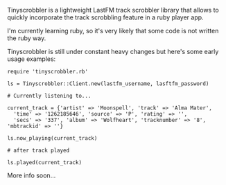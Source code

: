Tinyscrobbler is a lightweight LastFM track scrobbler library that allows to quickly incorporate the track scrobbling feature in a ruby player app.

I'm currently learning ruby, so it's very likely that some code is not written the ruby way.

Tinyscrobbler is still under constant heavy changes but here's some early usage examples:

	require 'tinyscrobbler.rb'

	ls = Tinyscrobbler::Client.new(lastfm_username, lasftfm_password)

	# Currently listening to...

	current_track = {'artist' => 'Moonspell', 'track' => 'Alma Mater',
	  'time' => '1262185646', 'source' => 'P', 'rating' => '',
	  'secs' => '337', 'album' => 'Wolfheart', 'tracknumber' => '8', 'mbtrackid' => ''}

	ls.now_playing(current_track)

	# after track played

	ls.played(current_track)

More info soon...
